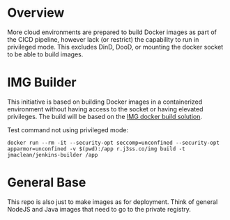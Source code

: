 # Overview
More cloud environments are prepared to build Docker images as part of the CICD pipeline, however lack (or restrict) the capability to run in privileged mode. This excludes DinD, DooD, or mounting the docker socket to be able to build images.

# IMG Builder
This initiative is based on building Docker images in a containerized environment without having access to the socket or having elevated privileges. The build will be based on the [IMG docker build solution](https://github.com/genuinetools/img).

Test command not using privileged mode:
```
docker run --rm -it --security-opt seccomp=unconfined --security-opt apparmor=unconfined -v $(pwd):/app r.j3ss.co/img build -t jmaclean/jenkins-builder /app
```

# General Base
This repo is also just to make images as for deployment. Think of general NodeJS and Java images that need to go to the private registry.